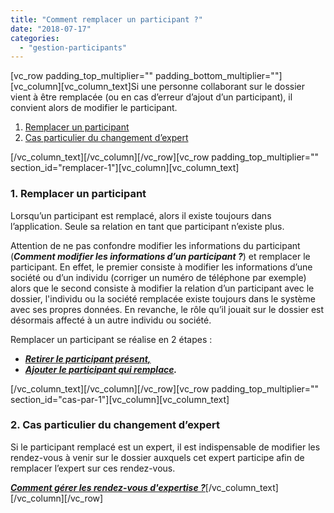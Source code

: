 ```yaml
---
title: "Comment remplacer un participant ?"
date: "2018-07-17"
categories: 
  - "gestion-participants"
---
```


\[vc\_row padding\_top\_multiplier="" padding\_bottom\_multiplier=""\]\[vc\_column\]\[vc\_column\_text\]Si une personne collaborant sur le dossier vient à être remplacée (ou en cas d’erreur d’ajout d’un participant), il convient alors de modifier le participant.

1. [Remplacer un participant](#remplacer-1)
2. [Cas particulier du changement d’expert](#cas-par-1)

\[/vc\_column\_text\]\[/vc\_column\]\[/vc\_row\]\[vc\_row padding\_top\_multiplier="" section\_id="remplacer-1"\]\[vc\_column\]\[vc\_column\_text\]

### **1\. Remplacer un participant**

Lorsqu’un participant est remplacé, alors il existe toujours dans l’application. Seule sa relation en tant que participant n’existe plus.

Attention de ne pas confondre modifier les informations du participant (**_Comment modifier les informations d’un participant ?_**) et remplacer le participant. En effet, le premier consiste à modifier les informations d’une société ou d’un individu (corriger un numéro de téléphone par exemple) alors que le second consiste à modifier la relation d’un participant avec le dossier, l'individu ou la société remplacée existe toujours dans le système avec ses propres données. En revanche, le rôle qu’il jouait sur le dossier est désormais affecté à un autre individu ou société.

Remplacer un participant se réalise en 2 étapes :

- _**[Retirer le participant présent,](https://learn.iwecloud.com/gestion-participants/comment-retirer-participant/)**_
- _**[Ajouter le participant qui remplace](https://learn.iwecloud.com/gestion-participants/comment-ajouter-participant/).**_

\[/vc\_column\_text\]\[/vc\_column\]\[/vc\_row\]\[vc\_row padding\_top\_multiplier="" section\_id="cas-par-1"\]\[vc\_column\]\[vc\_column\_text\]

### **2\. Cas particulier du changement d’expert**

Si le participant remplacé est un expert, il est indispensable de modifier les rendez-vous à venir sur le dossier auxquels cet expert participe afin de remplacer l’expert sur ces rendez-vous.

[**_Comment gérer les rendez-vous d'expertise ?_**](https://learn.iwecloud.com/rendez-vous/comment-gerer-rdv-expertise/)\[/vc\_column\_text\]\[/vc\_column\]\[/vc\_row\]
